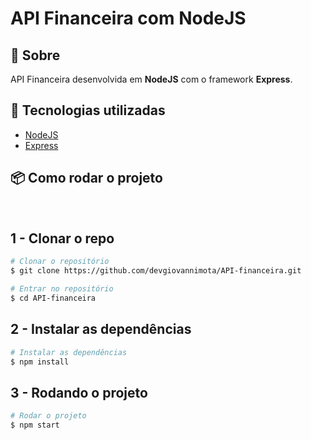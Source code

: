 # API Financeira com NodeJS

## 🧧 Sobre

API Financeira desenvolvida em **NodeJS** com o framework **Express**.

## 🚀 Tecnologias utilizadas

- [NodeJS](https://nodejs.org/en/)
- [Express](https://expressjs.com/)

## 📦 Como rodar o projeto

<br>

## 1 - Clonar o repo

```bash
# Clonar o repositório
$ git clone https://github.com/devgiovannimota/API-financeira.git

# Entrar no repositório
$ cd API-financeira
```

## 2 - Instalar as dependências

```bash
# Instalar as dependências
$ npm install
```

## 3 - Rodando o projeto

```bash
# Rodar o projeto
$ npm start
```

